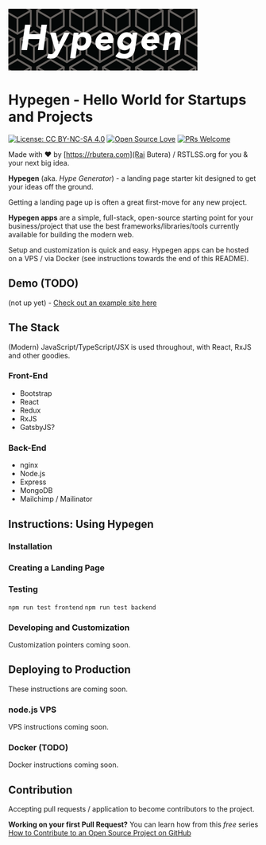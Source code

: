 ![hypegen](/logo/hypegen-logo.png)

# Hypegen - Hello World for Startups and Projects

[![License: CC BY-NC-SA 4.0](https://img.shields.io/badge/License-CC%20BY--NC--SA%204.0-lightgrey.svg)](https://creativecommons.org/licenses/by-nc-sa/4.0/)
[![Open Source Love](https://badges.frapsoft.com/os/v1/open-source.svg?v=103)](https://github.com/ellerbrock/open-source-badges/)
[![PRs Welcome](https://img.shields.io/badge/PRs-welcome-brightgreen.svg?style=flat-square)](http://makeapullrequest.com)

Made with :heart: by [https://rbutera.com](Rai Butera) / RSTLSS.org for you & your next big idea.

**Hypegen** (aka. _Hype Generator_) - a landing page starter kit designed to get your ideas off the ground.

Getting a landing page up is often a great first-move for any new project.

**Hypegen apps** are a simple, full-stack, open-source starting point for your business/project that use the best frameworks/libraries/tools currently available for building the modern web.

Setup and customization is quick and easy. Hypegen apps can be hosted on a VPS / via Docker (see instructions towards the end of this README).

## Demo (TODO)

(not up yet) - [Check out an example site here](#)

## The Stack

(Modern) JavaScript/TypeScript/JSX is used throughout, with React, RxJS and other goodies.

### Front-End

- Bootstrap
- React
- Redux
- RxJS
- GatsbyJS?

### Back-End

- nginx
- Node.js
- Express
- MongoDB
- Mailchimp / Mailinator

## Instructions: Using Hypegen

### Installation

### Creating a Landing Page

### Testing

`npm run test frontend`
`npm run test backend`

### Developing and Customization

Customization pointers coming soon.

## Deploying to Production

These instructions are coming soon.

### node.js VPS

VPS instructions coming soon.

### Docker (TODO)

Docker instructions coming soon.

## Contribution

Accepting pull requests / application to become contributors to the project.

**Working on your first Pull Request?** You can learn how from this _free_ series [How to Contribute to an Open Source Project on GitHub](https://egghead.io/series/how-to-contribute-to-an-open-source-project-on-github)
